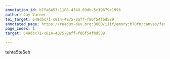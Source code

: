 ```yaml
---
annotation_id: b7fa6453-1186-4f48-89db-5c19679e1996
author: Jay Varner
tei_target: 649dbc71-c814-4875-8aff-f86f54fbd589
annotated_page: https://readux-dev.org:3000/iiif/emory:b70fm/canvas/fedora:emory:gz6dp
page_index: 1
target: 649dbc71-c814-4875-8aff-f86f54fbd589

---
```

<p>tehte5te5eh</p>